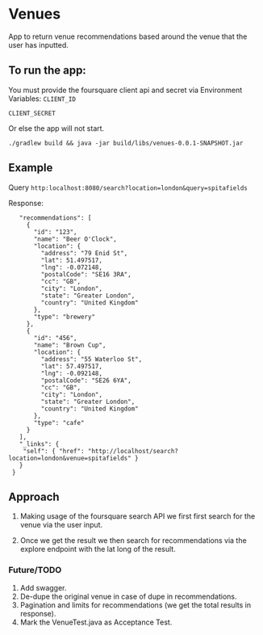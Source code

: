 # Venues

App to return venue recommendations based around the venue that the user has inputted.

## To run the app:

You must provide the foursquare client api and secret via Environment Variables:
`CLIENT_ID`

`CLIENT_SECRET`

Or else the app will not start.

`./gradlew build && java -jar build/libs/venues-0.0.1-SNAPSHOT.jar`


## Example
Query `http:localhost:8080/search?location=london&query=spitafields`

Response:
```{
   "recommendations": [
     {
       "id": "123",
       "name": "Beer O'Clock",
       "location": {
         "address": "79 Enid St",
         "lat": 51.497517,
         "lng": -0.072148,
         "postalCode": "SE16 3RA",
         "cc": "GB",
         "city": "London",
         "state": "Greater London",
         "country": "United Kingdom"
       },
       "type": "brewery"
     },
     {
       "id": "456",
       "name": "Brown Cup",
       "location": {
         "address": "55 Waterloo St",
         "lat": 57.497517,
         "lng": -0.092148,
         "postalCode": "SE26 6YA",
         "cc": "GB",
         "city": "London",
         "state": "Greater London",
         "country": "United Kingdom"
       },
       "type": "cafe"
     }
   ],
   "_links": {
    "self": { "href": "http://localhost/search?location=london&venue=spitafields" }
   }
 }
```

## Approach

1. Making usage of the foursquare search API we first first search for the venue via the user input.

2. Once we get the result we then search for recommendations via the explore endpoint with the lat long of the result.

### Future/TODO

1. Add swagger.
2. De-dupe the original venue in case of dupe in recommendations.
3. Pagination and limits for recommendations (we get the total results in response).
4. Mark the VenueTest.java as Acceptance Test.


